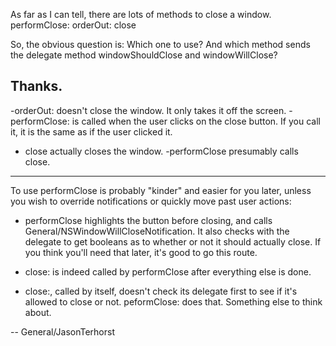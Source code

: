 As far as I can tell, there are lots of methods to close a window.
performClose:
orderOut:
close

So, the obvious question is: Which one to use? And which method sends the delegate method windowShouldClose and windowWillClose?

Thanks.
----
-orderOut: doesn't close the window.  It only takes it off the screen.
-performClose: is called when the user clicks on the close button.  If you call it, it is the same as if the user clicked it.
- close actually closes the window.  -performClose presumably calls close.

----

To use performClose is probably "kinder" and easier for you later, unless you wish to override notifications or quickly move past user actions:
- performClose highlights the button before closing, and calls General/NSWindowWillCloseNotification. It also checks with the delegate to get booleans as to whether or not it should actually close. If you think you'll need that later, it's good to go this route.
- close: is indeed called by performClose after everything else is done.

- close:, called by itself, doesn't check its delegate first to see if it's allowed to close or not. peformClose: does that. Something else to think about.

-- General/JasonTerhorst